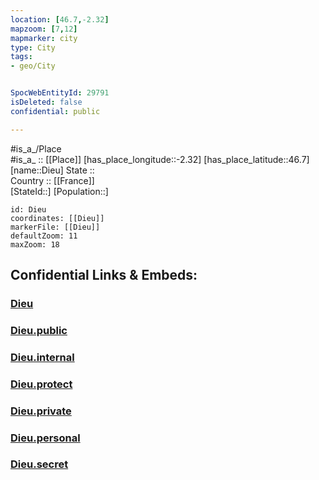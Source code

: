 ```yaml
---
location: [46.7,-2.32] 
mapzoom: [7,12] 
mapmarker: city 
type: City
tags:
- geo/City


SpocWebEntityId: 29791
isDeleted: false
confidential: public

---
```

#is_a_/Place  
#is_a_ :: [[Place]] 
[has_place_longitude::-2.32] 
[has_place_latitude::46.7] 
[name::Dieu] 
State ::  
Country :: [[France]]  
[StateId::] 
[Population::] 



```leaflet
id: Dieu
coordinates: [[Dieu]] 
markerFile: [[Dieu]] 
defaultZoom: 11 
maxZoom: 18
```


## Confidential Links & Embeds: 

### [Dieu](/_Standards/Earth/Continent/Europe/Europe~West/France/regions~France/Pays_de_la_Loire/departments~Pays_de_la_Loire/Vendée/communes~Vendée/Les_Sables-d'Olonne/cities~LesSables-d'Olonne/Dieu.md) 

### [Dieu.public](/_public/Earth/Continent/Europe/Europe~West/France/regions~France/Pays_de_la_Loire/departments~Pays_de_la_Loire/Vendée/communes~Vendée/Les_Sables-d'Olonne/cities~LesSables-d'Olonne/Dieu.public.md) 

### [Dieu.internal](/_internal/Earth/Continent/Europe/Europe~West/France/regions~France/Pays_de_la_Loire/departments~Pays_de_la_Loire/Vendée/communes~Vendée/Les_Sables-d'Olonne/cities~LesSables-d'Olonne/Dieu.internal.md) 

### [Dieu.protect](/_protect/Earth/Continent/Europe/Europe~West/France/regions~France/Pays_de_la_Loire/departments~Pays_de_la_Loire/Vendée/communes~Vendée/Les_Sables-d'Olonne/cities~LesSables-d'Olonne/Dieu.protect.md) 

### [Dieu.private](/_private/Earth/Continent/Europe/Europe~West/France/regions~France/Pays_de_la_Loire/departments~Pays_de_la_Loire/Vendée/communes~Vendée/Les_Sables-d'Olonne/cities~LesSables-d'Olonne/Dieu.private.md) 

### [Dieu.personal](/_personal/Earth/Continent/Europe/Europe~West/France/regions~France/Pays_de_la_Loire/departments~Pays_de_la_Loire/Vendée/communes~Vendée/Les_Sables-d'Olonne/cities~LesSables-d'Olonne/Dieu.personal.md) 

### [Dieu.secret](/_secret/Earth/Continent/Europe/Europe~West/France/regions~France/Pays_de_la_Loire/departments~Pays_de_la_Loire/Vendée/communes~Vendée/Les_Sables-d'Olonne/cities~LesSables-d'Olonne/Dieu.secret.md)

